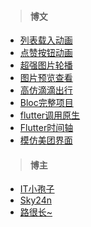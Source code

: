 > #### 博文

* [列表载入动画](https://www.jianshu.com/p/eb87462d47c1)
* [点赞按钮动画](https://www.jianshu.com/p/84d60cf25971)
* [超强图片轮播](https://www.jianshu.com/p/5e0df3dcda49)
* [图片预览查看](https://www.jianshu.com/p/74e82fa87174)
* [高仿滴滴出行](https://www.jianshu.com/p/f6d1206aa80a)
* [Bloc完整项目](https://www.jianshu.com/p/be0107298bc5)
* [flutter调用原生](https://www.jianshu.com/p/b74416892d84)
* [Flutter时间轴](https://blog.csdn.net/m0_37667770/article/details/93589084)
* [模仿美团界面](https://blog.csdn.net/m0_37667770/article/details/80993571)



> #### 博主

* [IT小孢子](https://www.jianshu.com/u/2a813d0c9043)
* [Sky24n](https://www.jianshu.com/u/cbf2ad25d33a)
* [路很长~](https://blog.csdn.net/m0_37667770)





